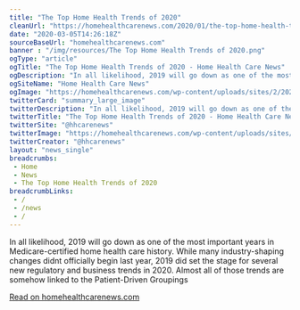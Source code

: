```yaml
--- 
title: "The Top Home Health Trends of 2020"
cleanUrl: "https://homehealthcarenews.com/2020/01/the-top-home-health-trends-of-2020%EF%BB%BF/"
date: "2020-03-05T14:26:18Z"
sourceBaseUrl: "homehealthcarenews.com"
banner : "/img/resources/The Top Home Health Trends of 2020.png"
ogType: "article"
ogTitle: "The Top Home Health Trends of 2020 - Home Health Care News"
ogDescription: "In all likelihood, 2019 will go down as one of the most important years in Medicare-certified home health care history. While many industry-shaping changes didnt officially begin last year, 2019 did set the stage for several new regulatory and business trends in 2020. Almost all of those trends are somehow linked to the Patient-Driven Groupings "
ogSiteName: "Home Health Care News"
ogImage: "https://homehealthcarenews.com/wp-content/uploads/sites/2/2020/01/desert-279862_1920.jpg"
twitterCard: "summary_large_image"
twitterDescription: "In all likelihood, 2019 will go down as one of the most important years in Medicare-certified home health care history. While many industry-shaping changes didnt officially begin last year, 2019 did set the stage for several new regulatory and business trends in 2020. Almost all of those trends are somehow linked to the Patient-Driven Groupings []"
twitterTitle: "The Top Home Health Trends of 2020 - Home Health Care News"
twitterSite: "@hhcarenews"
twitterImage: "https://homehealthcarenews.com/wp-content/uploads/sites/2/2020/01/desert-279862_1920.jpg"
twitterCreator: "@hhcarenews"
layout: "news_single"
breadcrumbs:
 - Home
 - News
 - The Top Home Health Trends of 2020
breadcrumbLinks:
 - / 
 - /news
 - / 
---
```

In all likelihood, 2019 will go down as one of the most important years in Medicare-certified home health care history. While many industry-shaping changes didnt officially begin last year, 2019 did set the stage for several new regulatory and business trends in 2020. Almost all of those trends are somehow linked to the Patient-Driven Groupings  
  
[Read on homehealthcarenews.com](https://homehealthcarenews.com/2020/01/the-top-home-health-trends-of-2020%EF%BB%BF/)
